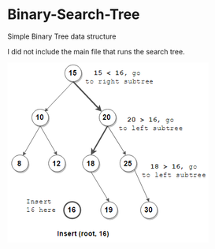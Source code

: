 # Binary-Search-Tree
  Simple Binary Tree data structure
  
  I did not include the main file that runs the search tree.
  
  ![Image of a BST](https://github.com/BrandonJarrell/Binary-Search-Tree/blob/main/Insert-into-BST.png)
